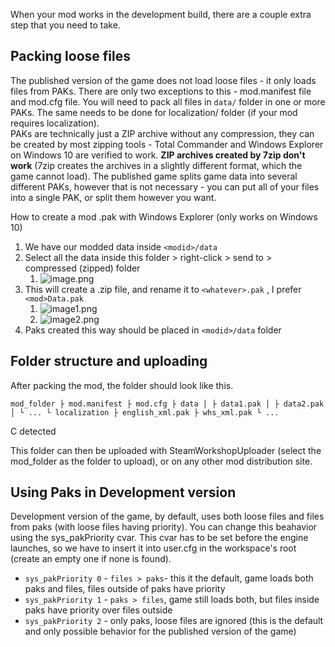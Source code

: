When your mod works in the development build, there are a couple extra step that you need to take.

## Packing loose files

The published version of the game does not load loose files - it only loads files from PAKs. There are only two exceptions to this - mod.manifest file and mod.cfg file. You will need to pack all files in `data/` folder in one or more PAKs. The same needs to be done for localization/ folder (if your mod requires localization).  
PAKs are technically just a ZIP archive without any compression, they can be created by most zipping tools - Total Commander and Windows Explorer on Windows 10 are verified to work. **ZIP archives created by 7zip don't work** (7zip creates the archives in a slightly different format, which the game cannot load). The published game splits game data into several different PAKs, however that is not necessary - you can put all of your files into a single PAK, or split them however you want.

How to create a mod .pak with Windows Explorer (only works on Windows 10)

1.  We have our modded data inside `<modid>/data`
2.  Select all the data inside this folder \> right-click \> send to \> compressed (zipped) folder
    1.  ![image.png](https://warhorse.youtrack.cloud/api/files/496-558?sign=MTc0NzYxMjgwMDAwMHwyLTB8NDk2LTU1OHxwWnRKMnZkY2otY3hiajA2VzZ3UlpNaXlkenNYQXoyVEpsM3RUbFhjaE93DQo&updated=1742804061301)
3.  This will create a .zip file, and rename it to `<whatever>.pak` , I prefer `<mod>Data.pak`
    1.  ![image1.png](https://warhorse.youtrack.cloud/api/files/496-559?sign=MTc0NzYxMjgwMDAwMHwyLTB8NDk2LTU1OXxRSlhpZHpORGJ1dlo4SXhYMjEyN0JwdlJqZ1NieFBHbTh6cW44eElMU1pNDQo&updated=1742804061301)
    2.  ![image2.png](https://warhorse.youtrack.cloud/api/files/496-557?sign=MTc0NzYxMjgwMDAwMHwyLTB8NDk2LTU1N3xmS0xsenNNclRaSHRQOG5NWWdKZzRLdzM3NmQ3ZGF3d0diWmc1TUxzNF9rDQo&updated=1742804061301)
4.  Paks created this way should be placed in `<modid>/data` folder

## Folder structure and uploading

After packing the mod, the folder should look like this.

```clike
mod_folder ├ mod.manifest ├ mod.cfg ├ data │ ├ data1.pak │ ├ data2.pak │ └ ... └ localization ├ english_xml.pak ├ whs_xml.pak └ ...
```

C detected

This folder can then be uploaded with SteamWorkshopUploader (select the mod\_folder as the folder to upload), or on any other mod distribution site.

## Using Paks in Development version

Development version of the game, by default, uses both loose files and files from paks (with loose files having priority). You can change this beahavior using the sys\_pakPriority cvar. This cvar has to be set before the engine launches, so we have to insert it into user.cfg in the workspace's root (create an empty one if none is found).

-   `sys_pakPriority 0` - `files > paks`\- this it the default, game loads both paks and files, files outside of paks have priority
-   `sys_pakPriority 1` - `paks > files`, game still loads both, but files inside paks have priority over files outside
-   `sys_pakPriority 2` - only paks, loose files are ignored (this is the default and only possible behavior for the published version of the game)